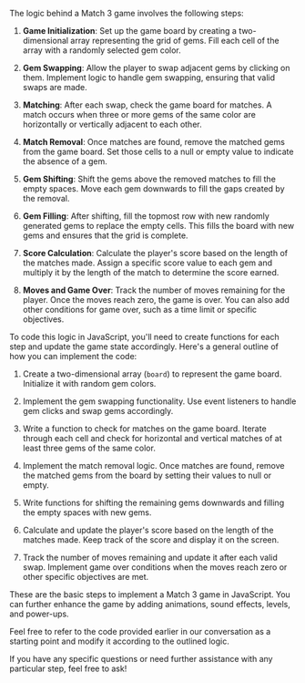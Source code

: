 The logic behind a Match 3 game involves the following steps:

1. **Game Initialization**: Set up the game board by creating a two-dimensional array representing the grid of gems. Fill each cell of the array with a randomly selected gem color.

2. **Gem Swapping**: Allow the player to swap adjacent gems by clicking on them. Implement logic to handle gem swapping, ensuring that valid swaps are made.

3. **Matching**: After each swap, check the game board for matches. A match occurs when three or more gems of the same color are horizontally or vertically adjacent to each other.

4. **Match Removal**: Once matches are found, remove the matched gems from the game board. Set those cells to a null or empty value to indicate the absence of a gem.

5. **Gem Shifting**: Shift the gems above the removed matches to fill the empty spaces. Move each gem downwards to fill the gaps created by the removal.

6. **Gem Filling**: After shifting, fill the topmost row with new randomly generated gems to replace the empty cells. This fills the board with new gems and ensures that the grid is complete.

7. **Score Calculation**: Calculate the player's score based on the length of the matches made. Assign a specific score value to each gem and multiply it by the length of the match to determine the score earned.

8. **Moves and Game Over**: Track the number of moves remaining for the player. Once the moves reach zero, the game is over. You can also add other conditions for game over, such as a time limit or specific objectives.

To code this logic in JavaScript, you'll need to create functions for each step and update the game state accordingly. Here's a general outline of how you can implement the code:

1. Create a two-dimensional array (`board`) to represent the game board. Initialize it with random gem colors.

2. Implement the gem swapping functionality. Use event listeners to handle gem clicks and swap gems accordingly.

3. Write a function to check for matches on the game board. Iterate through each cell and check for horizontal and vertical matches of at least three gems of the same color.

4. Implement the match removal logic. Once matches are found, remove the matched gems from the board by setting their values to null or empty.

5. Write functions for shifting the remaining gems downwards and filling the empty spaces with new gems.

6. Calculate and update the player's score based on the length of the matches made. Keep track of the score and display it on the screen.

7. Track the number of moves remaining and update it after each valid swap. Implement game over conditions when the moves reach zero or other specific objectives are met.

These are the basic steps to implement a Match 3 game in JavaScript. You can further enhance the game by adding animations, sound effects, levels, and power-ups.

Feel free to refer to the code provided earlier in our conversation as a starting point and modify it according to the outlined logic.

If you have any specific questions or need further assistance with any particular step, feel free to ask!

